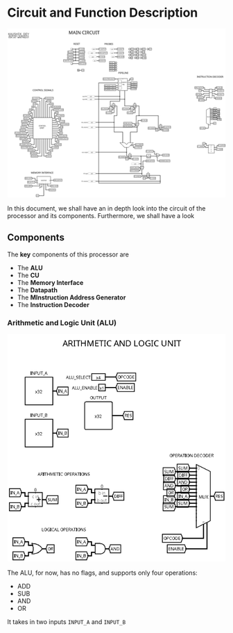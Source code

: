 # Circuit and Function Description

![Main Circuit Image](/docs/images/main.png)


In this document, we shall have an in depth look into the circuit of the processor and its components. Furthermore, we shall have a look 

## Components

The **key** components of this processor are

- The **ALU**
- The **CU**
- The **Memory Interface**
- The **Datapath**
- The **MInstruction Address Generator**
- The **Instruction Decoder**

### Arithmetic and Logic Unit (ALU)

![ALU](/docs/images/alu.png)

The ALU, for now, has no flags, and supports only four operations:

- ADD
- SUB
- AND
- OR

It takes in two inputs `INPUT_A` and `INPUT_B`